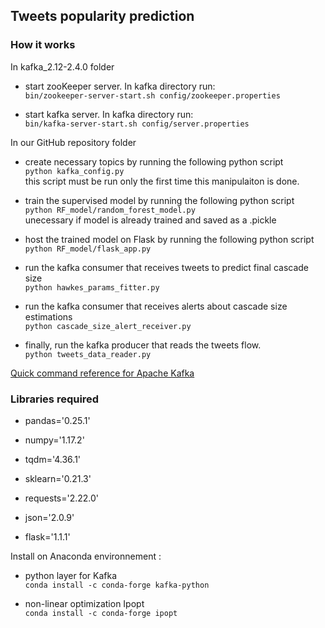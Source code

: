 ## Tweets popularity prediction

### How it works


In kafka_2.12-2.4.0 folder

* start zooKeeper server. In kafka directory run:<br>
```bin/zookeeper-server-start.sh config/zookeeper.properties```

* start kafka server. In kafka directory run:<br>
```bin/kafka-server-start.sh config/server.properties```

In our GitHub repository folder

* create necessary topics by running the following python script<br>
```python kafka_config.py```<br>
this script must be run only the first time this manipulaiton is done.<br>

* train the supervised model by running the following python script<br>
```python RF_model/random_forest_model.py```<br>
unecessary if model is already trained and saved as a .pickle<br>

* host the trained model on Flask by running the following python script<br>
```python RF_model/flask_app.py```<br>

* run the kafka consumer that receives tweets to predict final cascade size<br>
```python hawkes_params_fitter.py```

* run the kafka consumer that receives alerts about cascade size estimations<br>
```python cascade_size_alert_receiver.py```

* finally, run the kafka producer that reads the tweets flow.<br>
```python tweets_data_reader.py```

[Quick command reference for Apache Kafka](https://gist.github.com/ursuad/e5b8542024a15e4db601f34906b30bb5)




### Libraries required


* pandas='0.25.1'<br>
 
* numpy='1.17.2'<br>

* tqdm='4.36.1'<br>

* sklearn='0.21.3'<br>

* requests='2.22.0'<br>

* json='2.0.9'<br>

* flask='1.1.1'<br>


Install on Anaconda environnement :

* python layer for Kafka<br>
```conda install -c conda-forge kafka-python```<br>

* non-linear optimization Ipopt<br>
```conda install -c conda-forge ipopt```<br>
